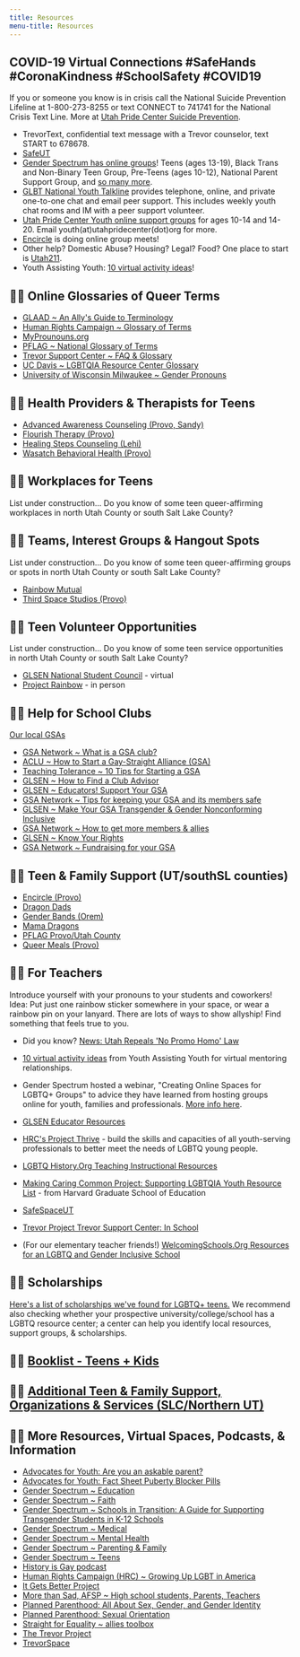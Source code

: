 ```yaml
---
title: Resources
menu-title: Resources
---
```



## COVID-19 Virtual Connections #SafeHands #CoronaKindness #SchoolSafety #COVID19  

If you or someone you know is in crisis call the National Suicide Prevention Lifeline at 1-800-273-8255 or text CONNECT to 741741 for the National Crisis Text Line. More at [Utah Pride Center Suicide Prevention](https://utahpridecenter.org/prevention). 

- TrevorText, confidential text message with a Trevor counselor, text START to 678678. 
- [SafeUT](https://safeut.med.utah.edu)  
- [Gender Spectrum has online groups](https://www.genderspectrum.org/articles/gender-spectrum-groups)! Teens (ages 13-19), Black Trans and Non-Binary Teen Group, Pre-Teens (ages 10-12), National Parent Support Group, and [so many more](https://www.genderspectrum.org/articles/blog-covid-resources). 
- [GLBT National Youth Talkline](https://www.glbtonline.org) provides telephone, online, and private one-to-one chat and email peer support. This includes weekly youth chat rooms and IM with a peer support volunteer. 
- [Utah Pride Center Youth online support groups](https://utahpridecenter.org/programs/youth-family-programs/) for ages 10-14 and 14-20. Email youth(at)utahpridecenter(dot)org for more.  
- [Encircle](https://encircletogether.org) is doing online group meets!  
- Other help? Domestic Abuse? Housing? Legal? Food? One place to start is [Utah211](https://211utah.org). 
- Youth Assisting Youth: [10 virtual activity ideas](https://youthassistingyouth.com/10-virtual-activities-kids-mentors-covid-19/)! 


## 🏳️‍🌈 Online Glossaries of Queer Terms

- [GLAAD ~ An Ally's Guide to Terminology](http://www.glaad.org/sites/default/files/allys-guide-to-terminology_1.pdf?fbclid=IwAR3yd_5a80oD5cJOiq8u177Kqf8gCYuDEiGZs7-L74RjLsUlLDlUv0CAUT4)
- [Human Rights Campaign ~ Glossary of Terms](https://www.hrc.org/resources/glossary-of-terms?fbclid=IwAR2jzC52LqaE_-fgEEMo8hHqk1uTAbcisEvoUTWThirI5vrTUnADhy9ROaQ) 
- [MyProunouns.org](https://www.mypronouns.org)
- [PFLAG ~ National Glossary of Terms](https://pflag.org/glossary?fbclid=IwAR35pBB0uTPRBIRJiqZN3XIaqHkvBITuZp8_SeCIubZTYzPqGUdxIRL2w3U)
- [Trevor Support Center ~ FAQ & Glossary](https://www.thetrevorproject.org/resources/trevor-support-center/) 
- [UC Davis ~ LGBTQIA Resource Center Glossary](https://lgbtqia.ucdavis.edu/educated/glossary?fbclid=IwAR2oeHVRlGOWoJ_CiwzkxRTjaeR1GZJcZEmq_PgvSb9EAywPr4-0W-CDD-0)
- [University of Wisconsin Milwaukee ~ Gender Pronouns](https://uwm.edu/lgbtrc/support/gender-pronouns/?fbclid=IwAR2nNF7j4UniTuBetS7mXNsCOp8Rrfub4Ccdsv9aQ_3bxZf9tVKMXtbklJI)


## 🏳️‍🌈 Health Providers & Therapists for Teens

- [Advanced Awareness Counseling (Provo, Sandy)](https://www.advancedawarenesscounseling.com) 
- [Flourish Therapy (Provo)](https://flourishtherapy.org)
- [Healing Steps Counseling (Lehi)](http://www.healingstepsutah.com/)
- [Wasatch Behavioral Health (Provo)](https://www.wasatch.org)


## 🏳️‍🌈 Workplaces for Teens

List under construction... Do you know of some teen queer-affirming workplaces in north Utah County or south Salt Lake County? 


## 🏳️‍🌈 Teams, Interest Groups & Hangout Spots  

List under construction... Do you know of some teen queer-affirming groups or spots in north Utah County or south Salt Lake County? 

- [Rainbow Mutual](http://www.rainbowmutual.org)   
- [Third Space Studios (Provo)](https://www.facebook.com/thirdspaceprovo/) 


## 🏳️‍🌈 Teen Volunteer Opportunities 

List under construction... Do you know of some teen service opportunities in north Utah County or south Salt Lake County? 

- [GLSEN National Student Council](https://www.glsen.org/nsc) - virtual 
- [Project Rainbow](https://www.projectrainbowutah.org/volunteer) - in person 


## 🏳️‍🌈 Help for School Clubs
[Our local GSAs](/resources/gsas.html)
- [GSA Network ~ What is a GSA club?](https://gsanetwork.org/what-is-a-gsa/) 
- [ACLU ~ How to Start a Gay-Straight Alliance (GSA)](https://www.aclu.org/other/how-start-gay-straight-alliance-gsa) 
- [Teaching Tolerance ~ 10 Tips for Starting a GSA](https://www.tolerance.org/magazine/10-tips-for-starting-a-gsa)
- [GLSEN ~ How to Find a Club Advisor](https://www.glsen.org/gsa/findanadvisor)
- [GLSEN ~ Educators! Support Your GSA](https://www.glsen.org/article/educators-support-your-gsa)
- [GSA Network ~ Tips for keeping your GSA and its members safe](https://gsanetwork.org/resources/gsa-safety-resource/) 
- [GLSEN ~ Make Your GSA Transgender & Gender Nonconforming Inclusive](https://www.glsen.org/GSA/making-your-club-inclusive-transgender-and-gnc-students)
- [GSA Network ~ How to get more members & allies](https://gsanetwork.org/resources/how-to-get-more-members-allies/)
- [GLSEN ~ Know Your Rights](https://www.glsen.org/knowyourrights)
- [GSA Network ~ Fundraising for your GSA](https://gsanetwork.org/resources/fundraising-for-your-gsa/)


## 🏳️‍🌈 Teen & Family Support (UT/southSL counties)

- [Encircle (Provo)](www.EncircleTogether.org)  
- [Dragon Dads](https://www.facebook.com/DragonDads/)  
- [Gender Bands (Orem)](https://www.genderbands.org)  
- [Mama Dragons](https://mamadragons.org) 
- [PFLAG Provo/Utah County](https://pflag.org/chapter/pflag-provoutah-county)
- [Queer Meals (Provo)](http://queermeals.com)  


## 🏳️‍🌈 For Teachers

Introduce yourself with your pronouns to your students and coworkers! Idea: Put just one rainbow sticker somewhere in your space, or wear a rainbow pin on your lanyard. There are lots of ways to show allyship! Find something that feels true to you. 

- Did you know? [News: Utah Repeals 'No Promo Homo' Law](https://www.hrw.org/news/2017/03/21/utah-repeals-no-promo-homo-law) 
- [10 virtual activity ideas](https://youthassistingyouth.com/10-virtual-activities-kids-mentors-covid-19/) from Youth Assisting Youth for virtual mentoring relationships. 
- Gender Spectrum hosted a webinar, "Creating Online Spaces for LGBTQ+ Groups" to advice they have learned from hosting groups online for youth, families and professionals. [More info here](https://www.genderspectrum.org/articles/blog-covid-resources). 
- [GLSEN Educator Resources](https://www.glsen.org/resources/educator-resources)
- [HRC's Project Thrive](https://www.thehrcfoundation.org/professional-resources/project-thrive) - build the skills and capacities of all youth-serving professionals to better meet the needs of LGBTQ young people.
- [LGBTQ History.Org Teaching Instructional Resources](http://www.lgbtqhistory.org/lgbtq-educational-resources/) 
- [Making Caring Common Project: Supporting LGBTQIA Youth Resource List](https://mcc.gse.harvard.edu/resources-for-educators/supporting-lgbtqia-youth-resource-list) - from Harvard Graduate School of Education 
- [SafeSpaceUT](https://safespaceut.com)
- [Trevor Project Trevor Support Center: In School](https://www.thetrevorproject.org/trvr_support_center/in-school/)

- (For our elementary teacher friends!) [WelcomingSchools.Org Resources for an LGBTQ and Gender Inclusive School](https://www.welcomingschools.org/resources/school-tips/lgbtq-inclusive-schools-what/lgbtq-how/) 



## 🏳️‍🌈 Scholarships
[Here's a list of scholarships we've found for LGBTQ+ teens.](/scholarships) We recommend also checking whether your prospective university/college/school has a LGBTQ resource center; a center can help you identify local resources, support groups, & scholarships. 


## 🏳️‍🌈 [Booklist - Teens + Kids](/resources/booklist.html)


## 🏳️‍🌈 [Additional Teen & Family Support, Organizations & Services (SLC/Northern UT)](/utsupportservices)


## 🏳️‍🌈 More Resources, Virtual Spaces, Podcasts, & Information 

- [Advocates for Youth: Are you an askable parent?](https://advocatesforyouth.org/resources/health-information/are-you-an-askable-parent/)
- [Advocates for Youth: Fact Sheet Puberty Blocker Pills](https://advocatesforyouth.org/resources/fact-sheets/explainer-puberty-blocker-bills/)
- [Gender Spectrum ~ Education](https://www.genderspectrum.org/resources/education-2/)
- [Gender Spectrum ~ Faith](https://www.genderspectrum.org/resources/faith-2/)
- [Gender Spectrum ~ Schools in Transition: A Guide for Supporting Transgender Students in K-12 Schools](https://www.genderspectrum.org/staging/wp-content/uploads/2015/08/Schools-in-Transition-2015.pdf)
- [Gender Spectrum ~ Medical](https://www.genderspectrum.org/resources/medical-2/)
- [Gender Spectrum ~ Mental Health](https://www.genderspectrum.org/resources/mental-health-2/)
- [Gender Spectrum ~ Parenting & Family](https://www.genderspectrum.org/explore-topics/parenting-and-family/)
- [Gender Spectrum ~ Teens](https://www.genderspectrum.org/resources/teens-2/)
- [History is Gay podcast](https://www.historyisgaypodcast.com)
- [Human Rights Campaign (HRC) ~ Growing Up LGBT in America](https://assets2.hrc.org/files/assets/resources/Growing-Up-LGBT-in-America_Report.pdf?_ga=2.60004205.1339043274.1565720275-649889802.1565720275)
- [It Gets Better Project](https://itgetsbetter.org)
- [More than Sad, AFSP ~ High school students, Parents, Teachers](https://afsp.org/more-than-sad) 
- [Planned Parenthood: All About Sex, Gender, and Gender Identity](https://www.plannedparenthood.org/learn/teens/all-about-sex-gender-and-gender-identity)
- [Planned Parenthood: Sexual Orientation](https://www.plannedparenthood.org/learn/teens/sexual-orientation) 
- [Straight for Equality ~ allies toolbox](http://www.straightforequality.org/allyspectrum)
- [The Trevor Project](https://www.thetrevorproject.org)
- [TrevorSpace](https://www.trevorspace.org/?utm_source=trevor_website&utm_medium=web&utm_campaign=get_help_page)  
 
